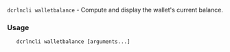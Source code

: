 `dcrlncli walletbalance` - Compute and display the wallet's current balance.

### Usage
```
   dcrlncli walletbalance [arguments...]
```
